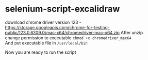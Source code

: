 # selenium-script-excalidraw
download chrome driver version 123 - https://storage.googleapis.com/chrome-for-testing-public/123.0.6309.0/mac-x64/chromedriver-mac-x64.zip
After unzip change permission to executable ```chmod +x chromedriver_mac64``` <br>
And put executable file in ```/usr/local/bin```

Now you are ready to run the script
